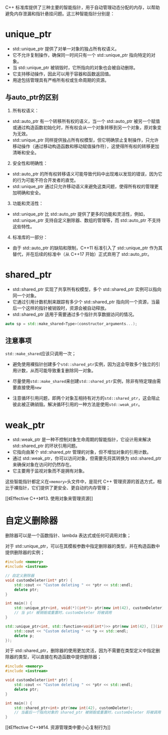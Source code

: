 
C++ 标准库提供了三种主要的智能指针，用于自动管理动态分配的内存，以帮助避免内存泄漏和指针悬挂问题。这三种智能指针分别是：

# unique_ptr
- std::unique_ptr 提供了对单一对象的独占所有权语义。
- 它不允许复制操作，确保同一时间只有一个 std::unique_ptr 指向特定的对象。
- 当 std::unique_ptr 被销毁时，它所指向的对象也会被自动删除。
- 它支持移动操作，因此可以用于容器和函数返回值。
- 用途包括管理具有严格所有权或生命周期的资源。

## 与auto_ptr的区别

1. 所有权语义：
- std::auto_ptr 有一个转移所有权的语义，当一个 std::auto_ptr 被另一个赋值或通过构造函数初始化时，所有权会从一个对象转移到另一个对象，原对象变为无效。
- std::unique_ptr 同样提供独占所有权模型，但它明确禁止复制操作，只允许移动操作（通过移动构造函数和移动赋值操作符），这使得所有权的转移更加清晰和安全。

2. 安全性和明确性：
- std::auto_ptr 的所有权转移语义可能导致代码中出现难以发现的错误，因为它的行为可能不符合开发者的直觉。
- std::unique_ptr 通过只允许移动语义来避免这类问题，使得所有权的管理更加明确和安全。

3. 功能和灵活性：
- std::unique_ptr 比 std::auto_ptr 提供了更多的功能和灵活性，例如，std::unique_ptr 支持自定义删除器、数组的管理等，而 std::auto_ptr 不支持这些特性。

4. 标准库的一部分：
- 由于 std::auto_ptr 的缺陷和限制，C++11 标准引入了 std::unique_ptr 作为其替代，并在后续的标准中（从 C++17 开始）正式弃用了 std::auto_ptr。

# shared_ptr
- std::shared_ptr 实现了共享所有权模型，多个 std::shared_ptr 实例可以指向同一个对象。
- 它通过引用计数机制来跟踪有多少个 std::shared_ptr 指向同一个资源，当最后一个这样的指针被销毁时，资源会被自动释放。
- std::shared_ptr 适用于需要通过多个指针共享数据访问的情况。

```cpp
auto sp = std::make_shared<Type>(constructor_arguments...);
```
## 注意事项

`std::make_shared`应该只调用一次；

- 避免使用裸指针创建多个`std::shared_ptr`实例，因为这会导致多个独立的引用计数，从而可能导致重复删除同一对象。

- 尽量使用`std::make_shared`来创建`std::shared_ptr`实例，除非有特定理由需要直接使用`new`

- 注意循环引用问题，即两个对象互相持有对方的`std::shared_ptr`，这会阻止彼此被正确销毁。解决循环引用的一种方法是使用`std::weak_ptr`。
# weak_ptr
- std::weak_ptr 是一种不控制对象生命周期的智能指针，它设计用来解决 std::shared_ptr 的环状引用问题。
- 它指向由某个 std::shared_ptr 管理的对象，但不增加对象的引用计数。
- 通过 std::weak_ptr，你可以访问对象，但需要先将其转换为 std::shared_ptr 来确保对象在访问时仍然存在。
- 它主要用于监视对象而不是拥有对象。

这些智能指针都定义在` <memory> `头文件中，是现代 C++ 管理资源的首选方式，相比于裸指针，它们提供了更安全、更自动的内存管理；

[[《Effective C++》#13. 使用对象来管理资源]]

# 自定义删除器

删除器可以是一个函数指针、lambda 表达式或任何可调用对象；

对于 std::unique_ptr，可以在其模板参数中指定删除器的类型，并在构造函数中提供删除器的实例；

```cpp
#include <memory>
#include <iostream>

// 自定义删除器
void customDeleter(int* ptr) {
    std::cout << "Custom deleting " << *ptr << std::endl;
    delete ptr;
}

int main() {
    std::unique_ptr<int, void(*)(int*)> ptr(new int(42), customDeleter);
    // 当 ptr 被销毁或重置时，customDeleter 将被调用
}
```

```cpp
std::unique_ptr<int, std::function<void(int*)>> ptr(new int(42), [](int* p) {
    std::cout << "Custom deleting " << *p << std::endl;
    delete p;
});
```

对于 std::shared_ptr，删除器的使用更加灵活，因为不需要在类型定义中指定删除器的类型，可以直接在构造函数中提供删除器；

```cpp
#include <memory>
#include <iostream>

void customDeleter(int* ptr) {
    std::cout << "Custom deleting " << *ptr << std::endl;
    delete ptr;
}

int main() {
    std::shared_ptr<int> ptr(new int(42), customDeleter);
    // 当最后一个指向对象的 shared_ptr 被销毁或重置时，customDeleter 将被调用
}
```

[[《Effective C++》#14. 资源管理类中要小心复制行为]]

